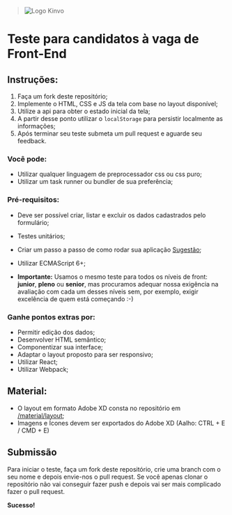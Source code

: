 > ![Logo Kinvo](https://github.com/cbfranca/kinvo-front-end-test/blob/master/logo.svg)

# Teste para candidatos à vaga de Front-End

## Instruções:

1. Faça um fork deste repositório;
2. Implemente o HTML, CSS e JS da tela com base no layout disponível;
3. Utilize a api [](https://bd3caa0a-e3e1-4c3c-a2fa-494ed9bed72a.mock.pstmn.io/getPortfolios) para obter o estado inicial da tela;
4. A partir desse ponto utilizar o `localStorage` para persistir localmente as informações;
5. Após terminar seu teste submeta um pull request e aguarde seu feedback.


### Você pode:

* Utilizar qualquer linguagem de preprocessador css ou css puro;
* Utilizar um task runner ou bundler de sua preferência;

### Pré-requisitos:

* Deve ser possível criar, listar e excluir os dados cadastrados pelo formulário;
* Testes unitários;
* Criar um passo a passo de como rodar sua aplicação [Sugestão](https://github.com/elsewhencode/project-guidelines/blob/master/README.sample.md);
* Utilizar ECMAScript 6+;


* **Importante:** Usamos o mesmo teste para todos os níveis de front: **junior**, **pleno** ou **senior**, mas procuramos adequar nossa exigência na avaliação com cada um desses níveis sem, por exemplo, exigir excelência de quem está começando :-)

### Ganhe pontos extras por:

* Permitir edição dos dados;
* Desenvolver HTML semântico;
* Componentizar sua interface;
* Adaptar o layout proposto para ser responsivo;
* Utilizar React;
* Utilizar Webpack;


## Material:

* O layout em formato Adobe XD consta no repositório em [/material/layout](/material/layout);
* Imagens e Ícones devem ser exportados do Adobe XD (Aalho: CTRL + E / CMD + E)


## Submissão

Para iniciar o teste, faça um fork deste repositório, crie uma branch com o seu nome e depois envie-nos o pull request.
Se você apenas clonar o repositório não vai conseguir fazer push e depois vai ser mais complicado fazer o pull request.

**Sucesso!**
